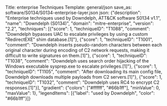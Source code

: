Title: enterprise Techniques
Template: general/json
save_as: software/S0134/S0134-enterprise-layer.json
json: {"description": "Enterprise techniques used by Downdelph, ATT&CK software S0134 v1.1", "name": "Downdelph (S0134)", "domain": "mitre-enterprise", "version": "2.2", "techniques": [{"score": 1, "techniqueID": "T1088", "comment": "Downdelph bypasses UAC to escalate privileges by using a custom \"RedirectEXE\" shim database.[1]"}, {"score": 1, "techniqueID": "T1001", "comment": "Downdelph inserts pseudo-random characters between each original character during encoding of C2 network requests, making it difficult to write signatures on them.[1]"}, {"score": 1, "techniqueID": "T1038", "comment": "Downdelph uses search order hijacking of the Windows executable sysprep.exe to escalate privileges.[1]"}, {"score": 1, "techniqueID": "T1105", "comment": "After downloading its main config file, Downdelph downloads multiple payloads from C2 servers.[1]"}, {"score": 1, "techniqueID": "T1032", "comment": "Downdelph uses RC4 to encrypt C2 responses.[1]"}], "gradient": {"colors": ["#ffffff", "#66b1ff"], "minValue": 0, "maxValue": 1}, "legendItems": [{"label": "used by Downdelph", "color": "#66b1ff"}]}